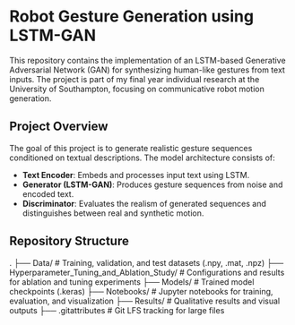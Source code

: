 # Robot Gesture Generation using LSTM-GAN

This repository contains the implementation of an LSTM-based Generative Adversarial Network (GAN) for synthesizing human-like gestures from text inputs. The project is part of my final year individual research at the University of Southampton, focusing on communicative robot motion generation.

## Project Overview

The goal of this project is to generate realistic gesture sequences conditioned on textual descriptions. The model architecture consists of:
- **Text Encoder**: Embeds and processes input text using LSTM.
- **Generator (LSTM-GAN)**: Produces gesture sequences from noise and encoded text.
- **Discriminator**: Evaluates the realism of generated sequences and distinguishes between real and synthetic motion.

## Repository Structure
.
├── Data/                               # Training, validation, and test datasets (.npy, .mat, .npz)
├── Hyperparameter_Tuning_and_Ablation_Study/  # Configurations and results for ablation and tuning experiments
├── Models/                             # Trained model checkpoints (.keras)
├── Notebooks/                          # Jupyter notebooks for training, evaluation, and visualization
├── Results/                            # Qualitative results and visual outputs
├── .gitattributes                      # Git LFS tracking for large files
